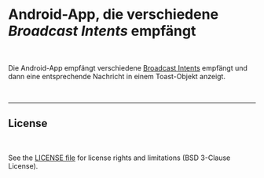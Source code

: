 # Android-App, die verschiedene *Broadcast Intents* empfängt #

<br>

Die Android-App empfängt verschiedene [Broadcast Intents](https://developer.android.com/develop/background-work/background-tasks/broadcasts) empfängt und dann eine entsprechende Nachricht in einem Toast-Objekt anzeigt.

<br>

----

## License ##

<br>

See the [LICENSE file](LICENSE.md) for license rights and limitations (BSD 3-Clause License).

<br>
